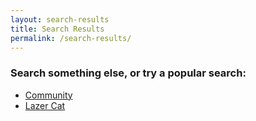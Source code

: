 ```yaml
---
layout: search-results
title: Search Results
permalink: /search-results/
---
```


### Search something else, or try a popular search:

- [Community](/search-results/?q=community 'Community')
- [Lazer Cat](/search-results/?q=lazer+cat 'Lazer Cat')